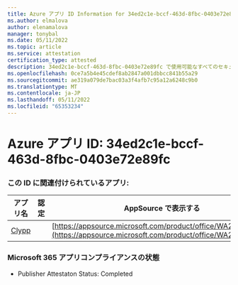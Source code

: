```yaml
---
title: Azure アプリ ID Information for 34ed2c1e-bccf-463d-8fbc-0403e72e89fc
ms.author: elmalova
author: elenamalova
manager: tonybal
ms.date: 05/11/2022
ms.topic: article
ms.service: attestation
certification_type: attested
description: 34ed2c1e-bccf-463d-8fbc-0403e72e89fc で使用可能なすべてのセキュリティとコンプライアンス情報。
ms.openlocfilehash: 0ce7a5b4e45cdef8ab2847a001dbbcc841b55a29
ms.sourcegitcommit: ae319a079de7bac03a3f4afb7c95a12a6248c9b0
ms.translationtype: MT
ms.contentlocale: ja-JP
ms.lasthandoff: 05/11/2022
ms.locfileid: "65353234"
---
```

# <a name="azure-app-id-34ed2c1e-bccf-463d-8fbc-0403e72e89fc"></a>Azure アプリ ID: 34ed2c1e-bccf-463d-8fbc-0403e72e89fc


### <a name="apps-associated-with-this-id"></a>この ID に関連付けられているアプリ:
| **アプリ名** | **認定** | **AppSource で表示する** |
|--------------|---------------|-----------------------|
| [Clypp](../forward/WA200003621.md) |  | [https://appsource.microsoft.com/product/office/WA200003621](https://appsource.microsoft.com/product/office/WA200003621) |

### <a name="microsoft-365-app-compliance-status"></a>Microsoft 365 アプリコンプライアンスの状態
- Publisher Attestaton Status: Completed

